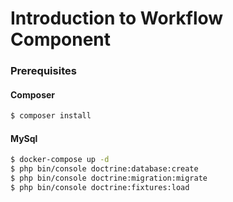 # Introduction to Workflow Component

### Prerequisites

#### Composer
```bash
$ composer install
```
#### MySql
```bash 
$ docker-compose up -d
$ php bin/console doctrine:database:create
$ php bin/console doctrine:migration:migrate
$ php bin/console doctrine:fixtures:load
```
